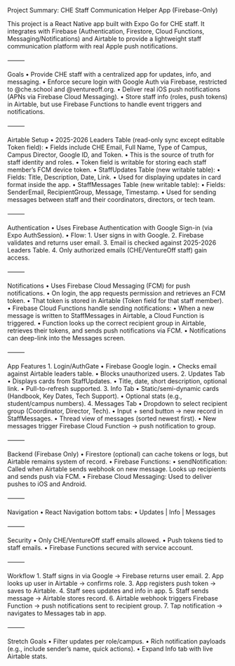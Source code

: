 Project Summary: CHE Staff Communication Helper App (Firebase-Only)

This project is a React Native app built with Expo Go for CHE staff. It integrates with Firebase (Authentication, Firestore, Cloud Functions, Messaging/Notifications) and Airtable to provide a lightweight staff communication platform with real Apple push notifications.

⸻

Goals
	•	Provide CHE staff with a centralized app for updates, info, and messaging.
	•	Enforce secure login with Google Auth via Firebase, restricted to @che.school and @ventureoff.org.
	•	Deliver real iOS push notifications (APNs via Firebase Cloud Messaging).
	•	Store staff info (roles, push tokens) in Airtable, but use Firebase Functions to handle event triggers and notifications.

⸻

Airtable Setup
	•	2025-2026 Leaders Table (read-only sync except editable Token field):
	•	Fields include CHE Email, Full Name, Type of Campus, Campus Director, Google ID, and Token.
	•	This is the source of truth for staff identity and roles.
	•	Token field is writable for storing each staff member’s FCM device token.
	•	StaffUpdates Table (new writable table):
	•	Fields: Title, Description, Date, Link.
	•	Used for displaying updates in card format inside the app.
	•	StaffMessages Table (new writable table):
	•	Fields: SenderEmail, RecipientGroup, Message, Timestamp.
	•	Used for sending messages between staff and their coordinators, directors, or tech team.

⸻

Authentication
	•	Uses Firebase Authentication with Google Sign-in (via Expo AuthSession).
	•	Flow:
	1.	User signs in with Google.
	2.	Firebase validates and returns user email.
	3.	Email is checked against 2025-2026 Leaders Table.
	4.	Only authorized emails (CHE/VentureOff staff) gain access.

⸻

Notifications
	•	Uses Firebase Cloud Messaging (FCM) for push notifications.
	•	On login, the app requests permission and retrieves an FCM token.
	•	That token is stored in Airtable (Token field for that staff member).
	•	Firebase Cloud Functions handle sending notifications:
	•	When a new message is written to StaffMessages in Airtable, a Cloud Function is triggered.
	•	Function looks up the correct recipient group in Airtable, retrieves their tokens, and sends push notifications via FCM.
	•	Notifications can deep-link into the Messages screen.

⸻

App Features
	1.	Login/AuthGate
	•	Firebase Google login.
	•	Checks email against Airtable leaders table.
	•	Blocks unauthorized users.
	2.	Updates Tab
	•	Displays cards from StaffUpdates.
	•	Title, date, short description, optional link.
	•	Pull-to-refresh supported.
	3.	Info Tab
	•	Static/semi-dynamic cards (Handbook, Key Dates, Tech Support).
	•	Optional stats (e.g., student/campus numbers).
	4.	Messages Tab
	•	Dropdown to select recipient group (Coordinator, Director, Tech).
	•	Input + send button → new record in StaffMessages.
	•	Thread view of messages (sorted newest first).
	•	New messages trigger Firebase Cloud Function → push notification to group.

⸻

Backend (Firebase Only)
	•	Firestore (optional) can cache tokens or logs, but Airtable remains system of record.
	•	Firebase Functions:
	•	sendNotification: Called when Airtable sends webhook on new message. Looks up recipients and sends push via FCM.
	•	Firebase Cloud Messaging: Used to deliver pushes to iOS and Android.

⸻

Navigation
	•	React Navigation bottom tabs:
	•	Updates | Info | Messages

⸻

Security
	•	Only CHE/VentureOff staff emails allowed.
	•	Push tokens tied to staff emails.
	•	Firebase Functions secured with service account.

⸻

Workflow
	1.	Staff signs in via Google → Firebase returns user email.
	2.	App looks up user in Airtable → confirms role.
	3.	App registers push token → saves to Airtable.
	4.	Staff sees updates and info in app.
	5.	Staff sends message → Airtable stores record.
	6.	Airtable webhook triggers Firebase Function → push notifications sent to recipient group.
	7.	Tap notification → navigates to Messages tab in app.

⸻

Stretch Goals
	•	Filter updates per role/campus.
	•	Rich notification payloads (e.g., include sender’s name, quick actions).
	•	Expand Info tab with live Airtable stats.
